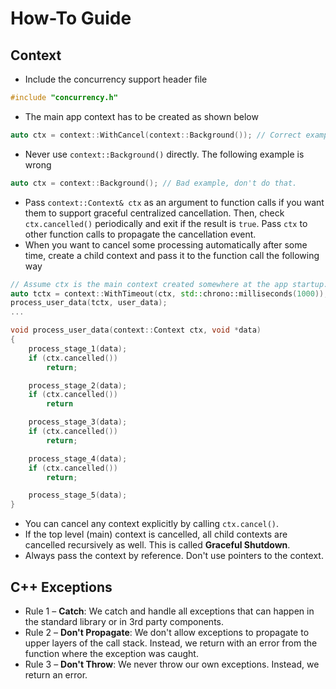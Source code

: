 # How-To Guide

## Context

- Include the concurrency support header file

```cpp
#include "concurrency.h"
```

- The main app context has to be created as shown below

```cpp
auto ctx = context::WithCancel(context::Background()); // Correct example.
```

- Never use `context::Background()` directly. The following example is wrong

```cpp
auto ctx = context::Background(); // Bad example, don't do that.
```

- Pass `context::Context& ctx` as an argument to function calls if you want them to support graceful centralized cancellation. Then, check `ctx.cancelled()` periodically and exit if the result is `true`. Pass `ctx` to other function calls to propagate the cancellation event.
- When you want to cancel some processing automatically after some time, create a child context and pass it to the function call the following way

```cpp
// Assume ctx is the main context created somewhere at the app startup.
auto tctx = context::WithTimeout(ctx, std::chrono::milliseconds(1000));
process_user_data(tctx, user_data);
...
```

```cpp
void process_user_data(context::Context ctx, void *data)
{
    process_stage_1(data);
    if (ctx.cancelled())
        return;

    process_stage_2(data);
    if (ctx.cancelled())
        return

    process_stage_3(data);
    if (ctx.cancelled())
        return;

    process_stage_4(data);
    if (ctx.cancelled())
        return;

    process_stage_5(data);
}
```

- You can cancel any context explicitly by calling `ctx.cancel()`.
- If the top level (main) context is cancelled, all child contexts are cancelled recursively as well. This is called **Graceful Shutdown**.
- Always pass the context by reference. Don't use pointers to the context.

## C++ Exceptions

- Rule 1 – **Catch**: We catch and handle all exceptions that can happen in the standard library or in 3rd party components.
- Rule 2 – **Don't Propagate**: We don't allow exceptions to propagate to upper layers of the call stack. Instead, we return with an error from the function where the exception was caught.
- Rule 3 – **Don't Throw**: We never throw our own exceptions. Instead, we return an error.

